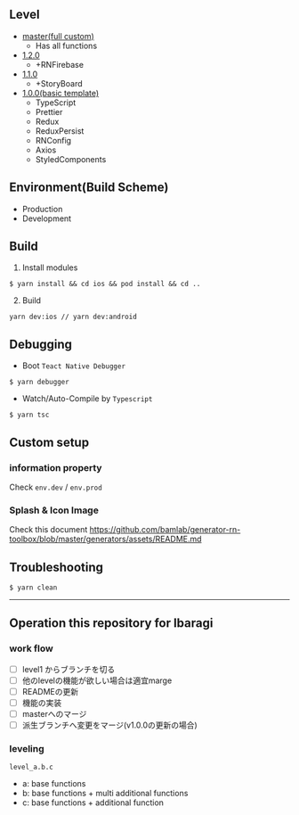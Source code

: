 ## Level
- [master(full custom)](https://github.com/iba-ragi/ReactNativeFullCustom)
  - Has all functions 
- [1.2.0](https://github.com/iba-ragi/ReactNativeFullCustom/tree/level_1.2.0)
  - +RNFirebase
- [1.1.0](https://github.com/iba-ragi/ReactNativeFullCustom/tree/level_1.1.0)
  - +StoryBoard
- [1.0.0(basic template)](https://github.com/iba-ragi/ReactNativeFullCustom/tree/level_1.0.0)
  - TypeScript
  - Prettier
  - Redux
  - ReduxPersist
  - RNConfig
  - Axios
  - StyledComponents

## Environment(Build Scheme)
- Production
- Development

## Build
1. Install modules
```shell
$ yarn install && cd ios && pod install && cd ..  
```
2. Build
```shell
yarn dev:ios // yarn dev:android
```

## Debugging
- Boot `Teact Native Debugger`
```shell
$ yarn debugger
```

- Watch/Auto-Compile by `Typescript`
```shell
$ yarn tsc
```

## Custom setup
### information property
Check `env.dev` / `env.prod`

### Splash & Icon Image
Check this document
https://github.com/bamlab/generator-rn-toolbox/blob/master/generators/assets/README.md



## Troubleshooting
```shell
$ yarn clean
```

----

## Operation this repository for Ibaragi
### work flow
- [ ] level1 からブランチを切る
- [ ] 他のlevelの機能が欲しい場合は適宜marge
- [ ] READMEの更新
- [ ] 機能の実装
- [ ] masterへのマージ
- [ ] 派生ブランチへ変更をマージ(v1.0.0の更新の場合)

### leveling
`level_a.b.c`
- a: base functions
- b: base functions + multi additional functions
- c: base functions + additional function
